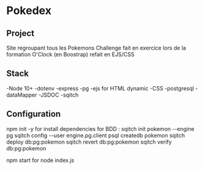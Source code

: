 # Pokedex

## Project

Site regroupant tous les Pokemons
Challenge fait en exercice lors de la formation O'Clock (en Boostrap) refait en EJS/CSS

## Stack

-Node 10+
-dotenv
-express
-pg
-ejs for HTML dynamic
-CSS
-postgresql
-dataMapper
-JSDOC
-sqitch

## Configuration

npm init -y for install dependencies
for BDD :
sqitch init pokemon --engine pg
sqitch config --user engine.pg.client psql
createdb pokemon
sqitch deploy db:pg:pokemon
sqitch revert db:pg:pokemon
sqitch verify db:pg:pokemon

npm start for node index.js
